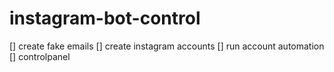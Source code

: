 # instagram-bot-control
[] create fake emails
[] create instagram accounts
[] run account automation
[] controlpanel
